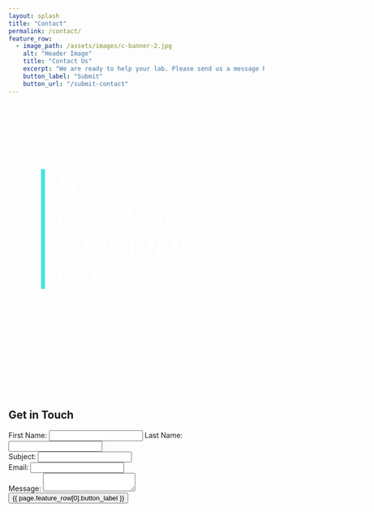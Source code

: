 ```yaml
---
layout: splash
title: "Contact"
permalink: /contact/
feature_row:
  - image_path: /assets/images/c-banner-2.jpg
    alt: "Header Image"
    title: "Contact Us"
    excerpt: "We are ready to help your lab. Please send us a message below describing your needs and we would be happy to schedule a video call consultation."
    button_label: "Submit"
    button_url: "/submit-contact"
---
```



<style>
  .color-line {
    height: 100%; /* Adjust the height as needed */
    position: absolute;
    left: 50%;
    top: 0;
    transform: translateX(-50%);
    width: 4px;
    background-color: #47e4e2;
  }

  .contact-info p {
    color: #ffffff; /* Set the font color to white */
  }
</style>

<div style="position: relative;">
  <div class="feature-row" style="background-image: url('{{ page.feature_row[0].image_path }}'); background-size: cover; background-position: center; display: flex;">
    <div class="header-content" style="width: 65%; color: #ffffff; padding: 4rem; position: relative;">
      <h1 style="font-size: 3rem; margin-left: 2rem;">
        <span style="position: relative;">
          <span class="color-line" style="position: absolute; left: -2rem; top: 50%; transform: translateY(-50%); width: 8px; height: 100%; background-color: #47e4e2;"></span>
          {{ page.feature_row[0].title }}
        </span>
      </h1>
      <p style="font-size: 1.5rem;">{{ page.feature_row[0].excerpt }}</p>
    </div>
    <div class="contact-info" style="width: 40%; display: flex; flex-direction: column; color: #ffffff; justify-content: flex-end; padding: 4rem; margin-left: auto;">
      <h2 style="font-size: 2rem; color: #ffffff; margin-bottom: 1rem;">Contact Info</h2>
      <div style="display: flex; align-items: center; margin-bottom: 1rem;">
        <svg xmlns="http://www.w3.org/2000/svg" color="#ffffff" width="30" height="30" viewBox="0 0 448 512">
          <path fill="#ffffff" d="M400 32H48C21.49 32 0 53.49 0 80v352c0 26.51 21.49 48 48 48h352c26.51 0 48-21.49 48-48V80c0-26.51-21.49-48-48-48zM178.117 262.104C87.429 196.287 88.353 196.121 64 177.167V152c0-13.255 10.745-24 24-24h272c13.255 0 24 10.745 24 24v25.167c-24.371 18.969-23.434 19.124-114.117 84.938-10.5 7.655-31.392 26.12-45.883 25.894-14.503.218-35.367-18.227-45.883-25.895zM384 217.775V360c0 13.255-10.745 24-24 24H88c-13.255 0-24-10.745-24-24V217.775c13.958 10.794 33.329 25.236 95.303 70.214 14.162 10.341 37.975 32.145 64.694 32.01 26.887.134 51.037-22.041 64.72-32.025 61.958-44.965 81.325-59.406 95.283-70.199z"/>
        </svg>
        <p style="margin: 0 0 0 0.5rem;">Catalyst Neuro <br>844 Rose Drive, <br> Benicia, CA 94510</p>
      </div>
      <div style="display: flex; align-items: center;">
        <svg xmlns="http://www.w3.org/2000/svg" width="30" height="30" viewBox="0 0 384 512">
          <path fill="#ffffff" d="M172.268 501.67C26.97 291.031 0 269.413 0 192 0 85.961 85.961 0 192 0s192 85.961 192 192c0 77.413-26.97 99.031-172.268 309.67-9.535 13.774-29.93 13.773-39.464 0zM192 272c44.183 0 80-35.817 80-80s-35.817-80-80-80-80 35.817-80 80 35.817 80 80 80z"/>
        </svg>
        <p style="margin: 0 0 0 0.5rem;">inquiry@catalystneuro.com</p>
      </div>
    </div>
  </div>
</div>

## Get in Touch

<form action="{{ page.feature_row[0].button_url }}" method="POST">
  <div>
    <label for="first_name">First Name:</label>
    <input type="text" id="first_name" name="first_name" required>
    <label for="last_name">Last Name:</label>
    <input type="text" id="last_name" name="last_name" required>
  </div>
  <div>
    <label for="subject">Subject:</label>
    <input type="text" id="subject" name="subject" required>
  </div>
  <div>
    <label for="email">Email:</label>
    <input type="email" id="email" name="email" required>
  </div>
  <div>
    <label for="message">Message:</label>
    <textarea id="message" name="message" required></textarea>
  </div>
  <div>
    <input type="submit" value="{{ page.feature_row[0].button_label }}">
  </div>
</form>